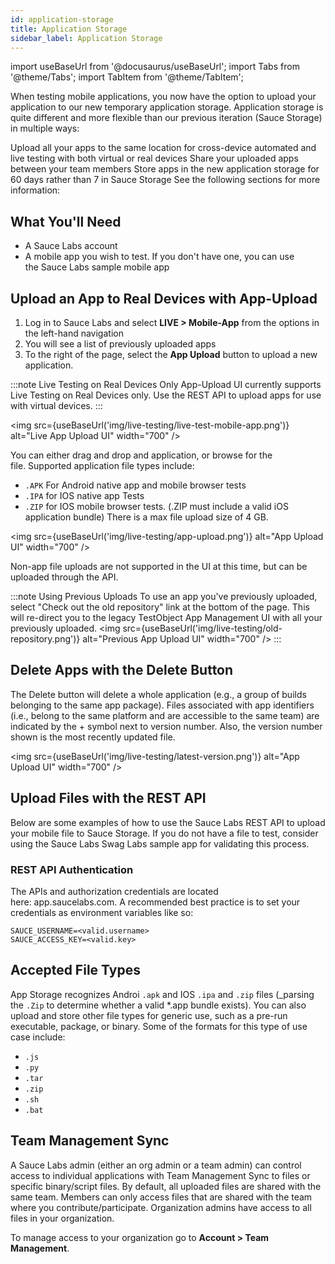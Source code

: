 ```yaml
---
id: application-storage
title: Application Storage
sidebar_label: Application Storage
---
```


import useBaseUrl from '@docusaurus/useBaseUrl';
import Tabs from '@theme/Tabs';
import TabItem from '@theme/TabItem';


When testing mobile applications, you now have the option to upload your application to our new temporary application storage. Application storage is quite different and more flexible than our previous iteration (Sauce Storage) in multiple ways:

Upload all your apps to the same location for cross-device automated and live testing with both virtual or real devices
Share your uploaded apps between your team members
Store apps in the new application storage for 60 days rather than 7 in Sauce Storage
See the following sections for more information:

## What You'll Need
* A Sauce Labs account
* A mobile app you wish to test. If you don't have one, you can use the Sauce Labs sample mobile app

## Upload an App to Real Devices with App-Upload
1. Log in to Sauce Labs and select **LIVE > Mobile-App** from the options in the left-hand navigation
2. You will see a list of previously uploaded apps
3. To the right of the page, select the **App Upload** button to upload a new application.

:::note Live Testing on Real Devices Only
App-Upload UI currently supports Live Testing on Real Devices only. Use the REST API to upload apps for use with virtual devices.
:::

<img src={useBaseUrl('img/live-testing/live-test-mobile-app.png')} alt="Live App Upload UI" width="700" />

You can either drag and drop and application, or browse for the file. Supported application file types include:
* `.APK` For Android native app and mobile browser tests
* `.IPA` for IOS native app Tests
* `.ZIP` for IOS mobile browser tests.  (.ZIP must include a valid iOS application bundle) There is a max file upload size of 4 GB.

<img src={useBaseUrl('img/live-testing/app-upload.png')} alt="App Upload UI" width="700" />

Non-app file uploads are not supported in the UI at this time, but can be uploaded through the API.

:::note Using Previous Uploads
To use an app you've previously uploaded, select "Check out the old repository" link at the bottom of the page. This will re-direct you to the legacy TestObject App Management UI with all your previously uploaded.
<img src={useBaseUrl('img/live-testing/old-repository.png')} alt="Previous App Upload UI" width="700" />
:::

## Delete Apps with the Delete Button
The Delete button will delete a whole application (e.g., a group of builds belonging to the same app package). Files associated with app identifiers (i.e., belong to the same platform and are accessible to the same team) are indicated by the + symbol next to version number. Also, the version number shown is the most recently updated file.

<img src={useBaseUrl('img/live-testing/latest-version.png')} alt="App Upload UI" width="700" />

## Upload Files with the REST API
Below are some examples of how to use the Sauce Labs REST API to upload your mobile file to Sauce Storage. If you do not have a file to test, consider using the Sauce Labs Swag Labs sample app for validating this process.

### REST API Authentication
The APIs and authorization credentials are located here: app.saucelabs.com. A recommended best practice is to set your credentials as environment variables like so:

```
SAUCE_USERNAME=<valid.username>
SAUCE_ACCESS_KEY=<valid.key>
```

<!-- For specific instructions on how to set environment variables visit, the following links:

[Set Environment Variables with Windows 10](URL)
[Set Environment Variables with MacOS}(URL)
[Set Environment Variables with Linux](URL) -->

## Accepted File Types 
App Storage recognizes Androi `.apk` and IOS `.ipa` and `.zip` files (_parsing the `.Zip`  to determine whether a valid *.app bundle exists). You can also upload and store other file types for generic use, such as a pre-run executable, package, or binary. Some of the formats for this type of use case include:

* `.js`
* `.py`
* `.tar`
* `.zip`
* `.sh`
* `.bat`

## Team Management Sync
A Sauce Labs admin (either an org admin or a team admin) can control access to individual applications with Team Management Sync to files or specific binary/script files. By default, all uploaded files are shared with the same team. Members can only access files that are shared with the team where you contribute/participate. Organization admins have access to all files in your organization.

To manage access to your organization go to **Account > Team Management**.

<!-- Read the (Storage API docs)[link] for information on how to  save requests to Storage -->

